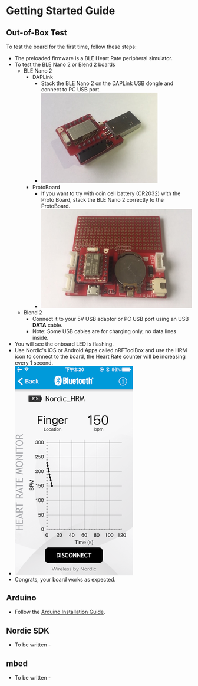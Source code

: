 # Getting Started Guide

## Out-of-Box Test

To test the board for the first time, follow these steps:

* The preloaded firmware is a BLE Heart Rate peripheral simulator.
* To test the BLE Nano 2 or Blend 2 boards
	* BLE Nano 2
		* DAPLink
			* Stack the BLE Nano 2 on the DAPLink USB dongle and connect to PC USB port.
			* ![image](./images/Nano2/Nano2_01.jpg)
		* ProtoBoard
			* If you want to try with coin cell battery (CR2032) with the Proto Board, stack the BLE Nano 2 correctly to the ProtoBoard.
			* ![image](./images/Nano2/ProtoBoard_01.jpg)
	* Blend 2	
		* Connect it to your 5V USB adaptor or PC USB port using an USB **DATA** cable.
		* Note: Some USB cables are for charging only, no data lines inside.
* You will see the onboard LED is flashing.
* Use Nordic's iOS or Android Apps called nRFToolBox and use the HRM icon to connect to the board, the Heart Rate counter will be increasing every 1 second.
* ![image](./images/App_01.png)
* Congrats, your board works as expected.

## Arduino

* Follow the [Arduino Installation Guide](./Arduino_Board_Package_Installation_Guide.md).

## Nordic SDK

- To be written -

## mbed

- To be written -





